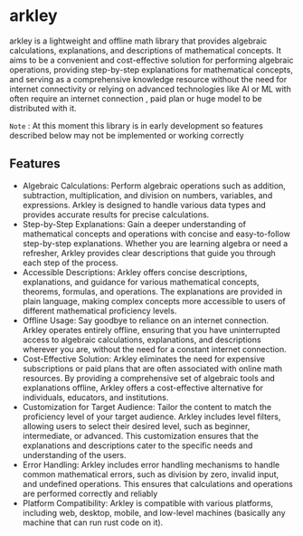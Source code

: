 # arkley

arkley is a lightweight and offline math library that provides algebraic calculations, explanations, and descriptions of mathematical concepts. It aims to be a convenient and cost-effective solution for performing algebraic operations, providing step-by-step explanations for mathematical concepts, and serving as a comprehensive knowledge resource without the need for internet connectivity or relying on advanced technologies like AI or ML with often require an internet connection , paid plan or huge model to be distributed with it.

`Note` : At this moment this library is in early development so features described below may not be implemented or working correctly 

## Features

* Algebraic Calculations: Perform algebraic operations such as addition, subtraction, multiplication, and division on numbers, variables, and expressions. Arkley is designed to handle various data types and provides accurate results for precise calculations.
* Step-by-Step Explanations: Gain a deeper understanding of mathematical concepts and operations with concise and easy-to-follow step-by-step explanations. Whether you are learning algebra or need a refresher, Arkley provides clear descriptions that guide you through each step of the process.
* Accessible Descriptions: Arkley offers concise descriptions, explanations, and guidance for various mathematical concepts, theorems, formulas, and operations. The explanations are provided in plain language, making complex concepts more accessible to users of different mathematical proficiency levels.
* Offline Usage: Say goodbye to reliance on an internet connection. Arkley operates entirely offline, ensuring that you have uninterrupted access to algebraic calculations, explanations, and descriptions wherever you are, without the need for a constant internet connection.
* Cost-Effective Solution: Arkley eliminates the need for expensive subscriptions or paid plans that are often associated with online math resources. By providing a comprehensive set of algebraic tools and explanations offline, Arkley offers a cost-effective alternative for individuals, educators, and institutions.
* Customization for Target Audience: Tailor the content to match the proficiency level of your target audience. Arkley includes level filters, allowing users to select their desired level, such as beginner, intermediate, or advanced. This customization ensures that the explanations and descriptions cater to the specific needs and understanding of the users.
* Error Handling: Arkley includes error handling mechanisms to handle common mathematical errors, such as division by zero, invalid input, and undefined operations. This ensures that calculations and operations are performed correctly and reliably
* Platform Compatibility: Arkley is compatible with various platforms, including web, desktop, mobile, and low-level machines (basically any machine that can run rust code on it).
